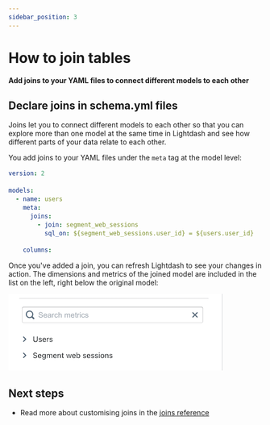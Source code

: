 ```yaml
---
sidebar_position: 3
---
```


# How to join tables

**Add joins to your YAML files to connect different models to each other**

## Declare joins in schema.yml files

Joins let you to connect different models to each other so that you can explore more than one model at the same time in Lightdash and see how different parts of your data relate to each other.

You add joins to your YAML files under the `meta` tag at the model level:

```yaml
version: 2

models:
  - name: users
    meta:
      joins:
        - join: segment_web_sessions
          sql_on: ${segment_web_sessions.user_id} = ${users.user_id}

    columns:
```

Once you've added a join, you can refresh Lightdash to see your changes in action. The dimensions and metrics of the joined model are included in the list on the left, right below the original model:

![screenshot-joined-tables](assets/screenshot-joined-tables.png)

## Next steps

* Read more about customising joins in the [joins reference](../references/joins.md)
